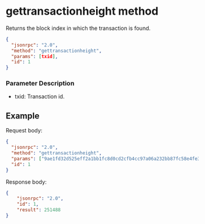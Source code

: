 ﻿# gettransactionheight method

Returns the block index in which the transaction is found.

```json
{
  "jsonrpc": "2.0",
  "method": "gettransactionheight",
  "params": [txid],
  "id": 1
}
```

### Parameter Description

* txid: Transaction id.

## Example

Request body:

```json
{
  "jsonrpc": "2.0",
  "method": "gettransactionheight",
  "params": ["9ae1fd32d525eff2a1bb1fc8d0cd2cfb4cc97a06a232bb87fc58e4fe3bc2a845"],
  "id": 1
}
```

Response body:

```json
{
    "jsonrpc": "2.0",
    "id": 1,
    "result": 251488
}

```
